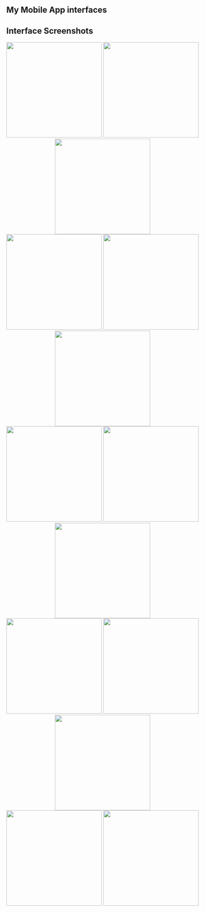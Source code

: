 ## My Mobile App interfaces

## Interface Screenshots

<div align="center">
  <img src="https://github.com/Roshith-Savinda/IOT-BASED-ARDUINO-PROJECT-TO-REMOTE-MONITOR-PARAPLEGIC-PATIENTS-Mobile-app-/blob/main/1.jpg" width="250" />
  <img src="https://github.com/Roshith-Savinda/IOT-BASED-ARDUINO-PROJECT-TO-REMOTE-MONITOR-PARAPLEGIC-PATIENTS-Mobile-app-/blob/main/2.jpg" width="250" />
  <img src="https://github.com/Roshith-Savinda/IOT-BASED-ARDUINO-PROJECT-TO-REMOTE-MONITOR-PARAPLEGIC-PATIENTS-Mobile-app-/blob/main/3.jpg" width="250" />
</div>

<div align="center">
  <img src="https://github.com/Roshith-Savinda/IOT-BASED-ARDUINO-PROJECT-TO-REMOTE-MONITOR-PARAPLEGIC-PATIENTS-Mobile-app-/blob/main/4.jpg" width="250" />
  <img src="https://github.com/Roshith-Savinda/IOT-BASED-ARDUINO-PROJECT-TO-REMOTE-MONITOR-PARAPLEGIC-PATIENTS-Mobile-app-/blob/main/5.jpg" width="250" />
  <img src="https://github.com/Roshith-Savinda/IOT-BASED-ARDUINO-PROJECT-TO-REMOTE-MONITOR-PARAPLEGIC-PATIENTS-Mobile-app-/blob/main/6.jpg" width="250" />
</div>

<div align="center">
  <img src="https://github.com/Roshith-Savinda/IOT-BASED-ARDUINO-PROJECT-TO-REMOTE-MONITOR-PARAPLEGIC-PATIENTS-Mobile-app-/blob/main/7.jpg" width="250" />
  <img src="https://github.com/Roshith-Savinda/IOT-BASED-ARDUINO-PROJECT-TO-REMOTE-MONITOR-PARAPLEGIC-PATIENTS-Mobile-app-/blob/main/8.jpg" width="250" />
  <img src="https://github.com/Roshith-Savinda/IOT-BASED-ARDUINO-PROJECT-TO-REMOTE-MONITOR-PARAPLEGIC-PATIENTS-Mobile-app-/blob/main/9.jpg" width="250" />
</div>

<div align="center">
  <img src="https://github.com/Roshith-Savinda/IOT-BASED-ARDUINO-PROJECT-TO-REMOTE-MONITOR-PARAPLEGIC-PATIENTS-Mobile-app-/blob/main/10.jpg" width="250" />
  <img src="https://github.com/Roshith-Savinda/IOT-BASED-ARDUINO-PROJECT-TO-REMOTE-MONITOR-PARAPLEGIC-PATIENTS-Mobile-app-/blob/main/11.jpg" width="250" />
  <img src="https://github.com/Roshith-Savinda/IOT-BASED-ARDUINO-PROJECT-TO-REMOTE-MONITOR-PARAPLEGIC-PATIENTS-Mobile-app-/blob/main/12.jpg" width="250" />
</div>

<div align="center">
  <img src="https://github.com/Roshith-Savinda/IOT-BASED-ARDUINO-PROJECT-TO-REMOTE-MONITOR-PARAPLEGIC-PATIENTS-Mobile-app-/blob/main/13.jpg" width="250" />
  <img src="https://github.com/Roshith-Savinda/IOT-BASED-ARDUINO-PROJECT-TO-REMOTE-MONITOR-PARAPLEGIC-PATIENTS-Mobile-app-/blob/main/14.jpg" width="250" />
</div>
